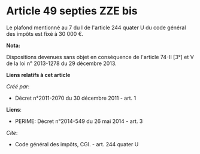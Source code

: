 # Article 49 septies ZZE bis

Le plafond mentionné au 7 du I de l'article 244 quater U du code général des impôts est fixé à 30 000 €.

**Nota:**

Dispositions devenues sans objet en conséquence de l'article 74-II [3°] et V de la loi n° 2013-1278 du 29 décembre 2013.

**Liens relatifs à cet article**

_Créé par_:

  - Décret n°2011-2070 du 30 décembre 2011 - art. 1

**Liens**:

  - PERIME: Décret n°2014-549 du 26 mai 2014 - art. 3

_Cite_:

  - Code général des impôts, CGI. - art. 244 quater U

